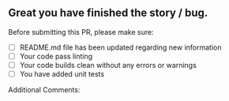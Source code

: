 ## Great you have finished the story / bug.

Before submitting this PR, please make sure:

- [ ] README.md file has been updated regarding new information
- [ ] Your code pass linting
- [ ] Your code builds clean without any errors or warnings
- [ ] You have added unit tests

Additional Comments:
